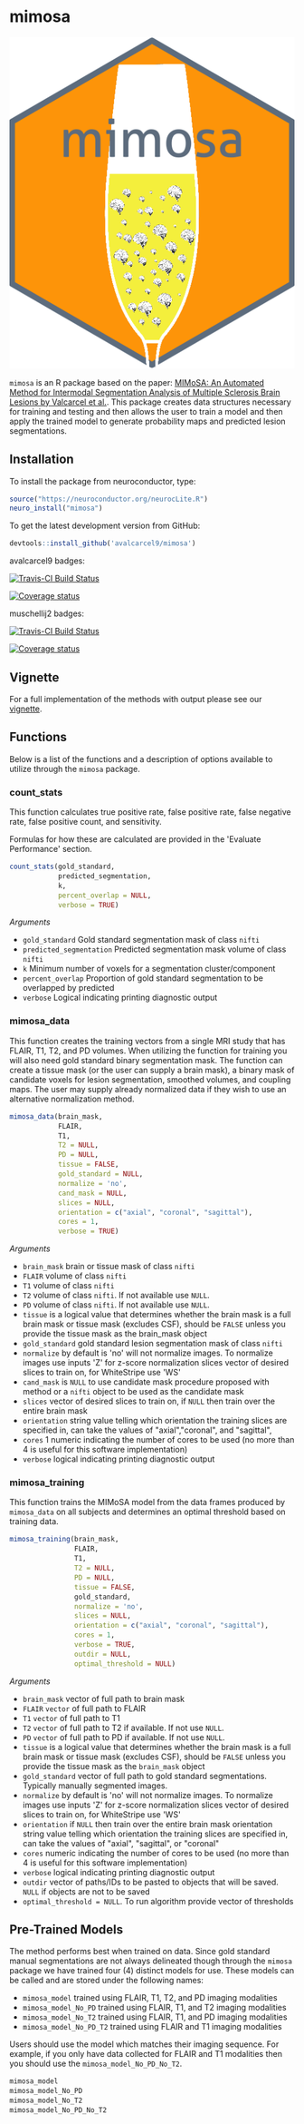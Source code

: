 
<!-- README.md is generated from README.Rmd. Please edit that file -->
mimosa
======

![](sticker.png)

`mimosa` is an R package based on the paper: [MIMoSA: An Automated Method for Intermodal Segmentation Analysis of Multiple Sclerosis Brain Lesions by Valcarcel et al.](http://onlinelibrary.wiley.com/doi/10.1111/jon.12506/full). This package creates data structures necessary for training and testing and then allows the user to train a model and then apply the trained model to generate probability maps and predicted lesion segmentations.

Installation
------------

To install the package from neuroconductor, type:

``` r
source("https://neuroconductor.org/neurocLite.R")
neuro_install("mimosa")
```

To get the latest development version from GitHub:

``` r
devtools::install_github('avalcarcel9/mimosa')
```

avalcarcel9 badges:

[![Travis-CI Build Status](https://travis-ci.org/avalcarcel9/mimosa.svg?branch=master)](https://travis-ci.org/avalcarcel9/mimosa)

<!-- [![AppVeyor Build Status](https://ci.appveyor.com/api/projects/status/github/avalcarcel9/mimosa?branch=master&svg=true)](https://ci.appveyor.com/project/avalcarcel9/mimosa) -->
[![Coverage status](https://coveralls.io/repos/github/avalcarcel9/mimosa/badge.svg?branch=master)](https://coveralls.io/r/avalcarcel9/mimosa?branch=master)

muschellij2 badges:

[![Travis-CI Build Status](https://travis-ci.org/muschellij2/mimosa.svg?branch=master)](https://travis-ci.org/muschellij2/mimosa)

<!-- [![AppVeyor Build Status](https://ci.appveyor.com/api/projects/status/github/muschellij2/mimosa?branch=master&svg=true)](https://ci.appveyor.com/project/muschellij2/mimosa) -->
[![Coverage status](https://coveralls.io/repos/github/muschellij2/mimosa/badge.svg)](https://coveralls.io/r/muschellij2/mimosa?branch=master)

Vignette
--------

For a full implementation of the methods with output please see our [vignette](https://github.com/avalcarcel9/mimosa/blob/master/vignettes/mimosa_git.md).

Functions
---------

Below is a list of the functions and a description of options available to utilize through the `mimosa` package.

### count\_stats

This function calculates true positive rate, false positive rate, false negative rate, false positive count, and sensitivity.

Formulas for how these are calculated are provided in the 'Evaluate Performance' section.

``` r
count_stats(gold_standard, 
            predicted_segmentation, 
            k, 
            percent_overlap = NULL, 
            verbose = TRUE)
```

*Arguments*

-   `gold_standard` Gold standard segmentation mask of class `nifti`
-   `predicted_segmentation` Predicted segmentation mask volume of class `nifti`
-   `k` Minimum number of voxels for a segmentation cluster/component
-   `percent_overlap` Proportion of gold standard segmentation to be overlapped by predicted
-   `verbose` Logical indicating printing diagnostic output

### mimosa\_data

This function creates the training vectors from a single MRI study that has FLAIR, T1, T2, and PD volumes. When utilizing the function for training you will also need gold standard binary segmentation mask. The function can create a tissue mask (or the user can supply a brain mask), a binary mask of candidate voxels for lesion segmentation, smoothed volumes, and coupling maps. The user may supply already normalized data if they wish to use an alternative normalization method.

``` r
mimosa_data(brain_mask, 
            FLAIR, 
            T1, 
            T2 = NULL, 
            PD = NULL, 
            tissue = FALSE, 
            gold_standard = NULL, 
            normalize = 'no', 
            cand_mask = NULL, 
            slices = NULL, 
            orientation = c("axial", "coronal", "sagittal"), 
            cores = 1, 
            verbose = TRUE)
```

*Arguments*

-   `brain_mask` brain or tissue mask of class `nifti`
-   `FLAIR` volume of class `nifti`
-   `T1` volume of class `nifti`
-   `T2` volume of class `nifti`. If not available use `NULL`.
-   `PD` volume of class `nifti`. If not available use `NULL`.
-   `tissue` is a logical value that determines whether the brain mask is a full brain mask or tissue mask (excludes CSF), should be `FALSE` unless you provide the tissue mask as the brain\_mask object
-   `gold_standard` gold standard lesion segmentation mask of class `nifti`
-   `normalize` by default is 'no' will not normalize images. To normalize images use inputs 'Z' for z-score normalization slices vector of desired slices to train on, for WhiteStripe use 'WS'
-   `cand_mask` is `NULL` to use candidate mask procedure proposed with method or a `nifti` object to be used as the candidate mask
-   `slices` vector of desired slices to train on, if `NULL` then train over the entire brain mask
-   `orientation` string value telling which orientation the training slices are specified in, can take the values of "axial","coronal", and "sagittal",
-   `cores` 1 numeric indicating the number of cores to be used (no more than 4 is useful for this software implementation)
-   `verbose` logical indicating printing diagnostic output

### mimosa\_training

This function trains the MIMoSA model from the data frames produced by `mimosa_data` on all subjects and determines an optimal threshold based on training data.

``` r
mimosa_training(brain_mask, 
                FLAIR, 
                T1, 
                T2 = NULL, 
                PD = NULL, 
                tissue = FALSE, 
                gold_standard, 
                normalize = 'no', 
                slices = NULL, 
                orientation = c("axial", "coronal", "sagittal"), 
                cores = 1, 
                verbose = TRUE, 
                outdir = NULL, 
                optimal_threshold = NULL)
```

*Arguments*

-   `brain_mask` vector of full path to brain mask
-   `FLAIR` `vector` of full path to FLAIR
-   `T1` `vector` of full path to T1
-   `T2` `vector` of full path to T2 if available. If not use `NULL`.
-   `PD` `vector` of full path to PD if available. If not use `NULL`.
-   `tissue` is a logical value that determines whether the brain mask is a full brain mask or tissue mask (excludes CSF), should be `FALSE` unless you provide the tissue mask as the `brain_mask` object
-   `gold_standard` vector of full path to gold standard segmentations. Typically manually segmented images.
-   `normalize` by default is 'no' will not normalize images. To normalize images use inputs 'Z' for z-score normalization slices vector of desired slices to train on, for WhiteStripe use 'WS'
-   `orientation` if `NULL` then train over the entire brain mask orientation string value telling which orientation the training slices are specified in, can take the values of "axial", "sagittal", or "coronal"
-   `cores` numeric indicating the number of cores to be used (no more than 4 is useful for this software implementation)
-   `verbose` logical indicating printing diagnostic output
-   `outdir` vector of paths/IDs to be pasted to objects that will be saved. `NULL` if objects are not to be saved
-   `optimal_threshold = NULL`. To run algorithm provide vector of thresholds

Pre-Trained Models
------------------

The method performs best when trained on data. Since gold standard manual segmentations are not always delineated though through the `mimosa` package we have trained four (4) distinct models for use. These models can be called and are stored under the following names:

-   `mimosa_model` trained using FLAIR, T1, T2, and PD imaging modalities
-   `mimosa_model_No_PD` trained using FLAIR, T1, and T2 imaging modalities
-   `mimosa_model_No_T2` trained using FLAIR, T1, and PD imaging modalities
-   `mimosa_model_No_PD_T2` trained using FLAIR and T1 imaging modalities

Users should use the model which matches their imaging sequence. For example, if you only have data collected for FLAIR and T1 modalities then you should use the `mimosa_model_No_PD_No_T2`.

``` r
mimosa_model
mimosa_model_No_PD
mimosa_model_No_T2
mimosa_model_No_PD_No_T2
```
